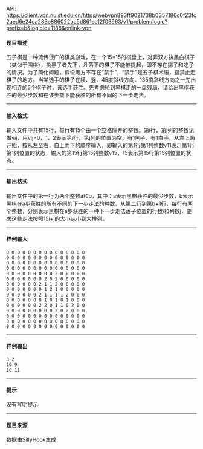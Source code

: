 API: https://client.vpn.nuist.edu.cn/https/webvpn893ff9021738b0357186c0f23fc2aed6e24ca283e886022bc5d861ea12f03963/v1/problem/logic?prefix=b&logicId=1186&enlink-vpn

#### 题目描述

五子棋是一种流传很广的棋类游戏，在一个15×15的棋盘上，对弈双方执黑白棋子（类似于围棋），执黑子者先下，凡落下的棋子不能被提起，即不存在挪子和吃子的情况。为了简化问题，假设黑方不存在“禁手”，“禁手”是五子棋术语，指禁止走棋子的地方。当某选手的棋子在横、竖、45度斜线方向、135度斜线方向之一先出现相连的5个棋子时，该选手获胜。先考虑轮到黑棋走的一盘残局，请给出黑棋获胜的最少步数和在该步数下能获胜的所有不同的下一步走法。

---

#### 输入格式

输入文件中共有15行，每行有15个由一个空格隔开的整数。第i行，第j列的整数记做vij，用vij=0，1，2表示第i行，第j列的位置为空、有1黑子、有1白子，从左上角开始，按从左至右，自上而下的顺序输入，即输入的第1行第1列整数v11表示第1行第1列位置的状态，输入的第15行第15列整数v15，15表示第15行第15列位置的状态。

---

#### 输出格式

输出文件中的第一行为两个整数a和b，其中：a表示黑棋获胜的最少步数，b表示黑棋在a步获胜的所有不同的下一步走法的种数。从第二行到第b+1行，每行有两个整数，分别表示黑棋在a步获胜的一种下一步走法落子位置的行数i和列数j，要求这些走法按照15i+j的大小从小到大排列。

---

#### 样例输入
```
0 0 0 0 0 0 0 0 0 0 0 0 0 0 0
0 0 0 0 0 0 0 0 0 0 0 0 0 0 0
0 0 0 0 0 0 0 0 0 0 0 0 0 0 0
0 0 0 0 0 0 0 0 0 0 0 0 0 0 0
0 0 0 0 0 0 0 0 0 2 0 0 0 0 0
0 0 0 0 0 0 0 2 0 2 0 0 0 0 0
0 0 0 0 0 0 2 1 1 2 0 0 0 0 0
0 0 0 0 0 0 0 1 2 1 0 0 0 0 0
0 0 0 0 0 0 2 1 1 1 1 2 0 0 0
0 0 0 0 0 0 0 1 0 1 0 1 0 0 0
0 0 0 0 0 0 2 2 0 1 1 0 2 0 0
0 0 0 0 0 0 0 0 0 2 0 2 0 0 0
0 0 0 0 0 0 0 0 0 0 0 0 0 0 0
0 0 0 0 0 0 0 0 0 0 0 0 0 0 0
0 0 0 0 0 0 0 0 0 0 0 0 0 0 0
```

---

#### 样例输出
```
3 2
10 9
10 11
```

---

#### 提示

没有写明提示

---

#### 题目来源

数据由SillyHook生成